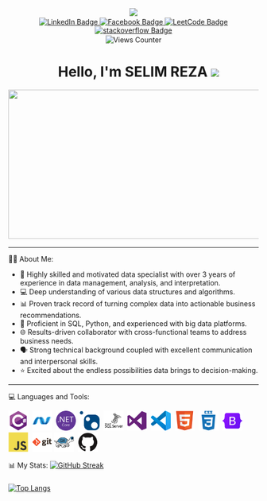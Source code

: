 <div id="header" align="center">
  <img src="https://miro.medium.com/max/1360/1*zVnWJtyGOX_kUIDm6ccCfQ.gif" width="100"/>
</div>
<div id="badges" align="center">
  <a href="https://www.linkedin.com/in/selim-reza55/">
      <img src="https://img.shields.io/badge/LinkedIn-blue?style=for-the-badge&logo=linkedin&logoColor=white" alt="LinkedIn Badge"/>
  </a>
  <a href="https://leetcode.com/selim-reza01/">
    <img src="https://img.shields.io/badge/LeetCode-FFA116.svg?style=for-the-badge&logo=LeetCode&logoColor=white" alt="Facebook Badge"/>
  </a>
  <a href="https://codeforces.com/profile/selim_reza01">
    <img src="https://img.shields.io/badge/Codeforces-1F8ACB.svg?style=for-the-badge&logo=Codeforces&logoColor=white" alt="LeetCode Badge"/>
  </a>
  <a href="https://www.hackerrank.com/profile/selimjoy_cse">
    <img src="https://img.shields.io/badge/HackerRank-00EA64.svg?style=for-the-badge&logo=HackerRank&logoColor=white" alt="stackoverflow Badge"/>
  </a>
</div>
<div align="center">
  <img src="https://komarev.com/ghpvc/?username=Selim-Reza01&style=flat-square&color=blue" alt="Views Counter" align="center" width="150px" height="27.5px"/>
</div>

<h1 align="center">&nbsp;&nbsp;&nbsp;Hello, I'm SELIM REZA <img src="https://media.giphy.com/media/hvRJCLFzcasrR4ia7z/giphy.gif" width="30px"/></h1>

<div align="center">
  <img src="https://media3.giphy.com/media/qgQUggAC3Pfv687qPC/giphy.gif?cid=ecf05e47ktsgz5kp9m40zir8w46h4qz1efq71jmb4puq6d3o&rid=giphy.gif&ct=g" width="600" height="300"/>
</div>

---

👩‍💻 About Me:

- 🚀 Highly skilled and motivated data specialist with over 3 years of experience in data management, analysis, and interpretation.
- 💻 Deep understanding of various data structures and algorithms.
- 📊 Proven track record of turning complex data into actionable business recommendations.
- 🐍 Proficient in SQL, Python, and experienced with big data platforms.
- 🌐 Results-driven collaborator with cross-functional teams to address business needs.
- 🗣️ Strong technical background coupled with excellent communication and interpersonal skills.
- ⭐ Excited about the endless possibilities data brings to decision-making.
---

💻 Languages and Tools:
<div>
  <img src="https://github.com/devicons/devicon/blob/master/icons/csharp/csharp-original.svg" title="C#" alt="C#" width="40" height="40"/>&nbsp;
  <img src="https://github.com/devicons/devicon/blob/master/icons/dot-net/dot-net-original.svg" title="Dot Net" alt="Dot Net" width="40" height="40"/>&nbsp;
  <img src="https://github.com/devicons/devicon/blob/master/icons/dotnetcore/dotnetcore-original.svg" title="Dot Net Core" alt="Dot Net Core" width="40" height="40"/>&nbsp;
  <img src="https://github.com/devicons/devicon/blob/master/icons/nuget/nuget-original.svg" title="Nuget" alt="Nuget" width="40" height="40"/>&nbsp;
  <img src="https://github.com/devicons/devicon/blob/master/icons/microsoftsqlserver/microsoftsqlserver-plain-wordmark.svg" title="MSSQLS" alt="MSSQLS" width="40" height="40"/>&nbsp;
  <img src="https://github.com/devicons/devicon/blob/master/icons/visualstudio/visualstudio-plain.svg" title="Visual Studio" alt="Visual Studio" width="40" height="40"/>&nbsp;
  <img src="https://github.com/devicons/devicon/blob/master/icons/vscode/vscode-original.svg" title="VSCode" alt="VSCode" width="40" height="40"/>&nbsp;
  <img src="https://github.com/devicons/devicon/blob/master/icons/html5/html5-original.svg" title="HTML5" alt="HTML" width="40" height="40"/>&nbsp;
  <img src="https://github.com/devicons/devicon/blob/master/icons/css3/css3-plain-wordmark.svg"  title="CSS3" alt="CSS" width="40" height="40"/>&nbsp;
  <img src="https://github.com/devicons/devicon/blob/master/icons/bootstrap/bootstrap-original.svg" title="Bootstrap" alt="Bootstrap" width="40" height="40"/>&nbsp;
  <img src="https://github.com/devicons/devicon/blob/master/icons/javascript/javascript-original.svg" title="JavaScript" alt="JavaScript" width="40" height="40"/>&nbsp;
  <img src="https://github.com/devicons/devicon/blob/master/icons/git/git-original-wordmark.svg" title="Git" **alt="Git" width="40" height="40"/>
  <img src="https://github.com/devicons/devicon/blob/master/icons/tortoisegit/tortoisegit-original.svg" title="Tortoisegit" alt="Tortoisegit" width="40" height="40"/>&nbsp;
  <img src="https://github.com/devicons/devicon/blob/master/icons/github/github-original.svg" title="Github" alt="Github" width="40" height="40"/>&nbsp;
</div>

📊 My Stats:
[![GitHub Streak](http://github-readme-streak-stats.herokuapp.com?user=Selim-Reza01&theme=github-dark)](https://git.io/streak-stats)
###
[![Top Langs](https://github-readme-stats.vercel.app/api/top-langs/?username=Selim-Reza01&layout=compact&theme=vision-friendly-dark)](https://github.com/anuraghazra/github-readme-stats)


